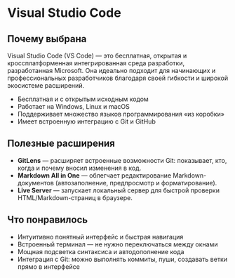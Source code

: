 # Visual Studio Code

## Почему выбрана

Visual Studio Code (VS Code) — это бесплатная, открытая и кроссплатформенная интегрированная среда разработки, разработанная Microsoft. Она идеально подходит для начинающих и профессиональных разработчиков благодаря своей гибкости и широкой экосистеме расширений.

- Бесплатная и с открытым исходным кодом
- Работает на Windows, Linux и macOS
- Поддерживает множество языков программирования «из коробки»
- Имеет встроенную интеграцию с Git и GitHub

## Полезные расширения

- **GitLens** — расширяет встроенные возможности Git: показывает, кто, когда и почему вносил изменения в код.
- **Markdown All in One** — облегчает редактирование Markdown-документов (автозаполнение, предпросмотр и форматирование).
- **Live Server** — запускает локальный сервер для быстрой проверки HTML/Markdown-страниц в браузере.

## Что понравилось

- Интуитивно понятный интерфейс и быстрая навигация
- Встроенный терминал — не нужно переключаться между окнами
- Мощная подсветка синтаксиса и автодополнение кода
- Интеграция с Git: можно выполнять коммиты, пуши, создавать ветки прямо в интерфейсе